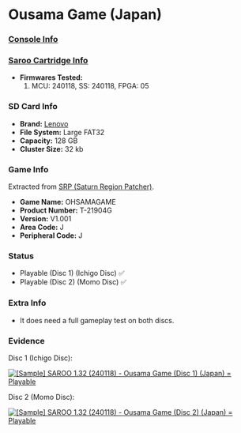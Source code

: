 # Ousama Game (Japan)

### [Console Info](../../../../Info/Consoles/VA13/README.md)

### [Saroo Cartridge Info](../../../../Info/Cartridges/RetroGameParadiseStore/1.32F/README.md)

- <b>Firmwares Tested:</b>
  1. MCU: 240118, SS: 240118, FPGA: 05

### SD Card Info

- <b>Brand:</b> [Lenovo](https://s.click.aliexpress.com/e/_DBowUFx)
- <b>File System:</b> Large FAT32
- <b>Capacity:</b> 128 GB
- <b>Cluster Size:</b> 32 kb

### Game Info

Extracted from [SRP (Saturn Region Patcher)](https://segaxtreme.net/resources/saturn-region-patcher.81/download).

- <b>Game Name:</b> OHSAMAGAME
- <b>Product Number:</b> T-21904G
- <b>Version:</b> V1.001
- <b>Area Code:</b> J
- <b>Peripheral Code:</b> J

### Status

- Playable (Disc 1) (Ichigo Disc) :white_check_mark:
- Playable (Disc 2) (Momo Disc) :white_check_mark:

### Extra Info

- It does need a full gameplay test on both discs.

### Evidence

Disc 1 (Ichigo Disc):

[![[Sample] SAROO 1.32 (240118) - Ousama Game (Disc 1) (Japan) = Playable](https://img.youtube.com/vi/sKW2axdylXg/0.jpg)](https://www.youtube.com/watch?v=sKW2axdylXg)

Disc 2 (Momo Disc):

[![[Sample] SAROO 1.32 (240118) - Ousama Game (Disc 2) (Japan) = Playable](https://img.youtube.com/vi/Tnn9AX2bc7s/0.jpg)](https://www.youtube.com/watch?v=Tnn9AX2bc7s)
